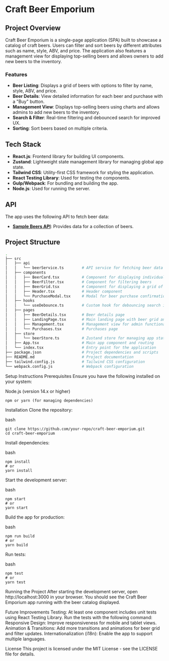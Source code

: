 # Craft Beer Emporium

## Project Overview

Craft Beer Emporium is a single-page application (SPA) built to showcase a catalog of craft beers. Users can filter and sort beers by different attributes such as name, style, ABV, and price. The application also features a management view for displaying top-selling beers and allows owners to add new beers to the inventory.

### Features
- **Beer Listing**: Displays a grid of beers with options to filter by name, style, ABV, and price.
- **Beer Details**: View detailed information for each beer and purchase with a "Buy" button.
- **Management View**: Displays top-selling beers using charts and allows admins to add new beers to the inventory.
- **Search & Filter**: Real-time filtering and debounced search for improved UX.
- **Sorting**: Sort beers based on multiple criteria.
  
## Tech Stack

- **React.js**: Frontend library for building UI components.
- **Zustand**: Lightweight state management library for managing global app state.
- **Tailwind CSS**: Utility-first CSS framework for styling the application.
- **React Testing Library**: Used for testing the components.
- **Gulp/Webpack**: For bundling and building the app.
- **Node.js**: Used for running the server.
  
## API

The app uses the following API to fetch beer data:
- **[Sample Beers API](https://api.sampleapis.com/beers/ale)**: Provides data for a collection of beers.

## Project Structure

```bash
.
├── src
│   ├── api
│   │   └── beerService.ts        # API service for fetching beer data
│   ├── components
│   │   ├── BeerCard.tsx          # Component for displaying individual beer
│   │   ├── BeerFilter.tsx        # Component for filtering beers
│   │   ├── BeerGrid.tsx          # Component for displaying a grid of beers
│   │   ├── Header.tsx            # Header component
│   │   └── PurchaseModal.tsx     # Modal for beer purchase confirmation
│   ├── hooks
│   │   └── useDebounce.ts        # Custom hook for debouncing search input
│   ├── pages
│   │   ├── BeerDetails.tsx       # Beer details page
│   │   ├── LandingPage.tsx       # Main landing page with beer grid and filters
│   │   ├── Management.tsx        # Management view for admin functionalities
│   │   └── Purchases.tsx         # Purchases page
│   ├── store
│   │   └── beerStore.ts          # Zustand store for managing app state
│   ├── App.tsx                   # Main app component and routing
│   └── index.tsx                 # Entry point for the application
├── package.json                  # Project dependencies and scripts
├── README.md                     # Project documentation
├── tailwind.config.js            # Tailwind CSS configuration
└── webpack.config.js             # Webpack configuration
```
Setup Instructions
Prerequisites
Ensure you have the following installed on your system:


Node.js (version 14.x or higher)
```
npm or yarn (for managing dependencies)
```
Installation
Clone the repository:

bash

```
git clone https://github.com/your-repo/craft-beer-emporium.git
cd craft-beer-emporium
```
Install dependencies:

bash
```
npm install
# or
yarn install
```
Start the development server:

bash

```
npm start
# or
yarn start
```
Build the app for production:

bash
```
npm run build
# or
yarn build
```
Run tests:

bash
```
npm test
# or
yarn test
```
Running the Project
After starting the development server, open http://localhost:3000 in your browser. You should see the Craft Beer Emporium app running with the beer catalog displayed.


Future Improvements
Testing: At least one component includes unit tests using React Testing Library. Run the tests with the following command:
Responsive Design: Improve responsiveness for mobile and tablet views.
Animation & Transitions: Add more transitions and animations for beer grid and filter updates.
Internationalization (i18n): Enable the app to support multiple languages.

License
This project is licensed under the MIT License - see the LICENSE file for details.
